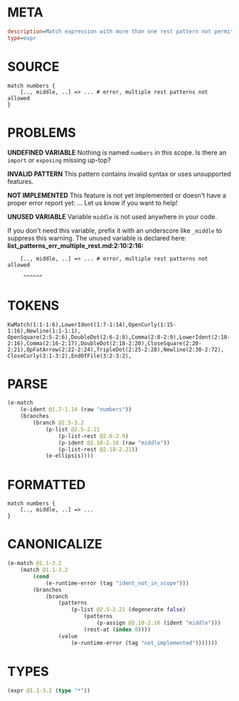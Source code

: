 # META
~~~ini
description=Match expression with more than one rest pattern not permitted, should error
type=expr
~~~
# SOURCE
~~~roc
match numbers {
    [.., middle, ..] => ... # error, multiple rest patterns not allowed
}
~~~
# PROBLEMS
**UNDEFINED VARIABLE**
Nothing is named `numbers` in this scope.
Is there an `import` or `exposing` missing up-top?

**INVALID PATTERN**
This pattern contains invalid syntax or uses unsupported features.

**NOT IMPLEMENTED**
This feature is not yet implemented or doesn't have a proper error report yet: ...
Let us know if you want to help!

**UNUSED VARIABLE**
Variable ``middle`` is not used anywhere in your code.

If you don't need this variable, prefix it with an underscore like `_middle` to suppress this warning.
The unused variable is declared here:
**list_patterns_err_multiple_rest.md:2:10:2:16:**
```roc
    [.., middle, ..] => ... # error, multiple rest patterns not allowed
```
         ^^^^^^


# TOKENS
~~~zig
KwMatch(1:1-1:6),LowerIdent(1:7-1:14),OpenCurly(1:15-1:16),Newline(1:1-1:1),
OpenSquare(2:5-2:6),DoubleDot(2:6-2:8),Comma(2:8-2:9),LowerIdent(2:10-2:16),Comma(2:16-2:17),DoubleDot(2:18-2:20),CloseSquare(2:20-2:21),OpFatArrow(2:22-2:24),TripleDot(2:25-2:28),Newline(2:30-2:72),
CloseCurly(3:1-3:2),EndOfFile(3:2-3:2),
~~~
# PARSE
~~~clojure
(e-match
	(e-ident @1.7-1.14 (raw "numbers"))
	(branches
		(branch @2.5-3.2
			(p-list @2.5-2.21
				(p-list-rest @2.6-2.9)
				(p-ident @2.10-2.16 (raw "middle"))
				(p-list-rest @2.18-2.21))
			(e-ellipsis))))
~~~
# FORMATTED
~~~roc
match numbers {
	[.., middle, ..] => ...
}
~~~
# CANONICALIZE
~~~clojure
(e-match @1.1-3.2
	(match @1.1-3.2
		(cond
			(e-runtime-error (tag "ident_not_in_scope")))
		(branches
			(branch
				(patterns
					(p-list @2.5-2.21 (degenerate false)
						(patterns
							(p-assign @2.10-2.16 (ident "middle")))
						(rest-at (index 0))))
				(value
					(e-runtime-error (tag "not_implemented")))))))
~~~
# TYPES
~~~clojure
(expr @1.1-3.2 (type "*"))
~~~
